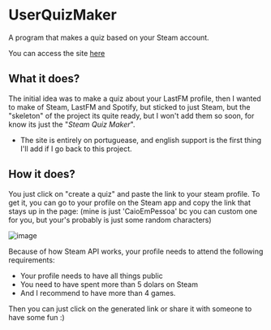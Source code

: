 # UserQuizMaker
A program that makes a quiz based on your Steam account. 

You can access the site [here](https://caioempessoa.github.io/UserQuizMaker/)

## What it does?
The initial idea was to make a quiz about your LastFM profile, then I wanted to make of Steam, LastFM and Spotify, but sticked to just Steam, but the "skeleton" of the project its quite ready, but I won't add them so soon, for know its just the "_Steam Quiz Maker_".
* The site is entirely on portuguease, and english support is the first thing I'll add if I go back to this project.

## How it does?
You just click on "create a quiz" and paste the link to your steam profile. To get it, you can go to your profile on the Steam app and copy the link that stays up in the page: 
(mine is just 'CaioEmPessoa' bc you can custom one for you, but your's probably is just some random characters)

![image](https://github.com/CaioEmPessoa/UserQuizMaker/assets/127911795/6a9ff57f-b4c2-47a3-a58c-32b5cf57036a)

Because of how Steam API works, your profile needs to attend the following requirements:
- Your profile needs to have all things public
- You need to have spent more than 5 dolars on Steam
- And I recommend to have more than 4 games.

Then you can just click on the generated link or share it with someone to have some fun :)
